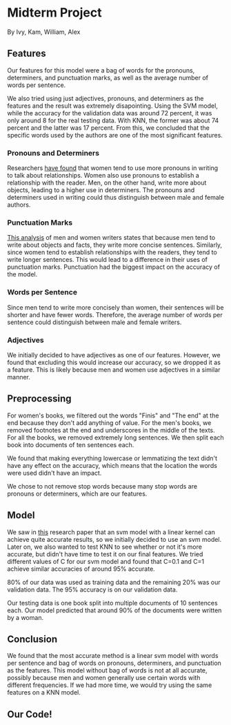 # Midterm Project
By Ivy, Kam, William, Alex

## Features
Our features for this model were a bag of words for the pronouns, determiners, and punctuation marks, as well as the average number of words per sentence.

We also tried using just adjectives, pronouns, and determiners as the features and the result was extremely disapointing. Using the SVM model, while the accuracy for the validation data was around 72 percent, it was only around 8 for the real testing data. With KNN, the former was about 74 percent and the latter was 17 percent. From this, we concluded that the specific words used by the authors are one of the most significant features.

### Pronouns and Determiners
Researchers [have found](https://www.nature.com/articles/news030714-13) that women tend to use more pronouns in writing to talk about relationships. Women also use pronouns to establish a relationship with the reader. Men, on the other hand, write more about objects, leading to a higher use in determiners. The pronouns and determiners used in writing could thus distinguish between male and female authors.

### Punctuation Marks
[This analysis](https://www.textbroker.co.uk/the-gender-gap-do-men-and-women-write-differently) of men and women writers states that because men tend to write about objects and facts, they write more concise sentences. Similarly, since women tend to establish relationships with the readers, they tend to write longer sentences. This would lead to a difference in their uses of punctuation marks. Punctuation had the biggest impact on the accuracy of the model.

### Words per Sentence
Since men tend to write more concisely than women, their sentences will be shorter and have fewer words. Therefore, the average number of words per sentence could distinguish between male and female writers.

### Adjectives
We initially decided to have adjectives as one of our features. However, we found that excluding this would increase our accuracy, so we dropped it as a feature. This is likely because men and women use adjectives in a similar manner.

## Preprocessing
For women's books, we filtered out the words "Finis" and "The end" at the end because they don't add anything of value. For the men's books, we removed footnotes at the end and underscores in the middle of the texts. For all the books, we removed extremely long sentences. We then split each book into documents of ten sentences each. 

We found that making everything lowercase or lemmatizing the text didn't have any effect on the accuracy, which means that the location the words were used didn't have an impact.

We chose to not remove stop words because many stop words are pronouns or determiners, which are our features.


## Model
We saw in [this](https://dl.acm.org/doi/10.1145/3389189.3397992) research paper that an svm model with a linear kernel can achieve quite accurate results, so we initially decided to use an svm model. Later on, we also wanted to test KNN to see whether or not it's more accurate, but didn't have time to test it on our final features. We tried different values of C for our svm model and found that C=0.1 and C=1 achieve similar accuracies of around 95% accurate.

80% of our data was used as training data and the remaining 20% was our validation data. The 95% accuracy is on our validation data. 

Our testing data is one book split into multiple documents of 10 sentences each. Our model predicted that around 90% of the documents were written by a woman.

## Conclusion
We found that the most accurate method is a linear svm model with words per sentence and bag of words on pronouns, determiners, and punctuation as the features. This model without bag of words is not at all accurate, possibly because men and women generally use certain words with different frequencies. If we had more time, we would try using the same features on a KNN model.

## Our Code!
<script src="https://gist.github.com/ivyg15/58d419bdc4db16e988c41cf04e0b7c11.js"></script>
